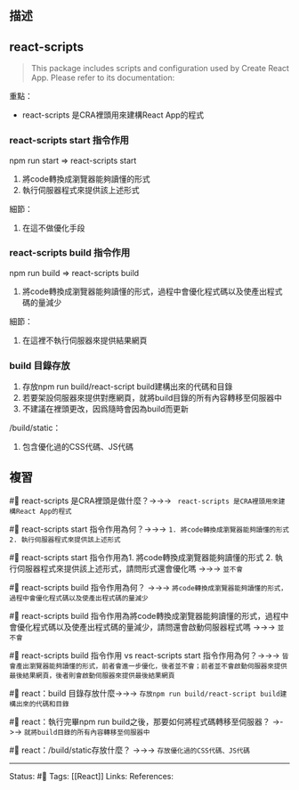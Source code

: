 
## 描述

## react-scripts
> This package includes scripts and configuration used by Create React App.
> Please refer to its documentation:


重點：
- react-scripts 是CRA裡頭用來建構React App的程式




### react-scripts start 指令作用
npm run start => react-scripts start
1. 將code轉換成瀏覽器能夠讀懂的形式
2. 執行伺服器程式來提供該上述形式

細節：
1. 在這不做優化手段


### react-scripts build 指令作用
npm run build => react-scripts build
1. 將code轉換成瀏覽器能夠讀懂的形式，過程中會優化程式碼以及使產出程式碼的量減少

  
細節：
1. 在這裡不執行伺服器來提供結果網頁

### build 目錄存放
1. 存放npm run build/react-script build建構出來的代碼和目錄
2. 若要架設伺服器來提供對應網頁，就將build目錄的所有內容轉移至伺服器中
3. 不建議在裡頭更改，因爲隨時會因為build而更新

  
/build/static：
1. 包含優化過的CSS代碼、JS代碼

## 複習

#🧠  react-scripts 是CRA裡頭是做什麼？->->-> ` react-scripts 是CRA裡頭用來建構React App的程式`
<!--SR:!2023-02-02,28,250-->

#🧠 react-scripts start 指令作用為何？->->-> `1. 將code轉換成瀏覽器能夠讀懂的形式 2. 執行伺服器程式來提供該上述形式`
<!--SR:!2023-01-27,22,250-->

#🧠 react-scripts start 指令作用為1. 將code轉換成瀏覽器能夠讀懂的形式 2. 執行伺服器程式來提供該上述形式，請問形式還會優化嗎 ->->-> `並不會`
<!--SR:!2023-02-02,28,250-->


#🧠  react-scripts build 指令作用為何？ ->->-> `將code轉換成瀏覽器能夠讀懂的形式，過程中會優化程式碼以及使產出程式碼的量減少`
<!--SR:!2023-02-02,28,250-->

#🧠 react-scripts build 指令作用為將code轉換成瀏覽器能夠讀懂的形式，過程中會優化程式碼以及使產出程式碼的量減少，請問還會啟動伺服器程式嗎 ->->-> `並不會`
<!--SR:!2023-02-02,28,250-->


#🧠 react-scripts build 指令作用 vs  react-scripts start 指令作用為何？->->-> `皆會產出瀏覽器能夠讀懂的形式，前者會進一步優化，後者並不會；前者並不會啟動伺服器來提供最後結果網頁，後者則會啟動伺服器來提供最後結果網頁`
<!--SR:!2023-02-01,27,250-->


#🧠  react：build 目錄存放什麼->->-> `存放npm run build/react-script build建構出來的代碼和目錄`
<!--SR:!2023-02-02,28,250-->

#🧠 react：執行完畢npm run build之後，那要如何將程式碼轉移至伺服器？ ->->-> `就將build目錄的所有內容轉移至伺服器中`
<!--SR:!2023-01-11,6,230-->

#🧠 react：/build/static存放什麼？ ->->-> `存放優化過的CSS代碼、JS代碼`
<!--SR:!2023-01-26,23,250-->




---
Status: #🌱 
Tags:
[[React]]
Links:
References: